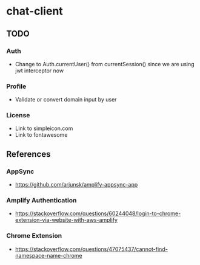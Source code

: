 # chat-client

## TODO

### Auth

* Change to Auth.currentUser() from currentSession() since we are using jwt interceptor now

### Profile

* Validate or convert domain input by user

### License

* Link to simpleicon.com
* Link to fontawesome

## References

### AppSync

* https://github.com/arjunsk/amplify-appsync-app

### Amplify Authentication

* https://stackoverflow.com/questions/60244048/login-to-chrome-extension-via-website-with-aws-amplify

### Chrome Extension
* https://stackoverflow.com/questions/47075437/cannot-find-namespace-name-chrome